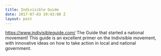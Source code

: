 ```yaml
---
title: Indivisible Guide
date: 2017-07-03 19:43:00 Z
layout: post
---
```


https://www.indivisibleguide.com/
The Guide that started a national movement! This guide is an excellent primer on the Indivisible movement, with innovative ideas on how to take action in local and national government.